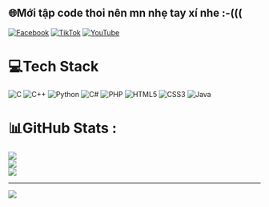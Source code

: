 
## 🌐Mới tập code thoi nên mn nhẹ tay xí nhe :-(((
[![Facebook](https://img.shields.io/badge/Facebook-%231877F2.svg?logo=Facebook&logoColor=white)](https://www.facebook.com/pham.hong.anh.807668) [![TikTok](https://img.shields.io/badge/TikTok-%23000000.svg?logo=TikTok&logoColor=white)](https://www.tiktok.com/@chepcode) [![YouTube](https://img.shields.io/badge/YouTube-%23FF0000.svg?logo=YouTube&logoColor=white)](https://www.youtube.com/@phamhonganh3708) 

# 💻Tech Stack
![C](https://img.shields.io/badge/c-%2300599C.svg?style=for-the-badge&logo=c&logoColor=white) ![C++](https://img.shields.io/badge/c++-%2300599C.svg?style=for-the-badge&logo=c%2B%2B&logoColor=white) ![Python](https://img.shields.io/badge/python-3670A0?style=for-the-badge&logo=python&logoColor=ffdd54) ![C#](https://img.shields.io/badge/c%23-%23239120.svg?style=for-the-badge&logo=c-sharp&logoColor=white) ![PHP](https://img.shields.io/badge/php-%23777BB4.svg?style=for-the-badge&logo=php&logoColor=white) ![HTML5](https://img.shields.io/badge/html5-%23E34F26.svg?style=for-the-badge&logo=html5&logoColor=white) ![CSS3](https://img.shields.io/badge/css3-%231572B6.svg?style=for-the-badge&logo=css3&logoColor=white) ![Java](https://img.shields.io/badge/java-%23ED8B00.svg?style=for-the-badge&logo=java&logoColor=white)
# 📊GitHub Stats :
![](https://github-readme-stats.vercel.app/api?username=Chep-Code-Lo&theme=radical&hide_border=false&include_all_commits=false&count_private=false)<br/>
![](https://github-readme-streak-stats.herokuapp.com/?user=Chep-Code-Lo&theme=radical&hide_border=false)<br/>
![](https://github-readme-stats.vercel.app/api/top-langs/?username=Chep-Code-Lo&theme=radical&hide_border=false&include_all_commits=false&count_private=false&layout=compact)

---
[![](https://visitcount.itsvg.in/api?id=Chep-Code-Lo&icon=0&color=0)](https://visitcount.itsvg.in)
